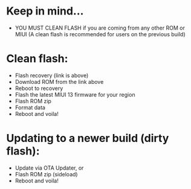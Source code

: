 # Keep in mind...
- YOU MUST CLEAN FLASH if you are coming from any other ROM or MIUI (A clean flash is recommended for users on the previous build)

# Clean flash:
- Flash recovery (link is above)
- Download ROM from the link above
- Reboot to recovery
- Flash the latest  MIUI 13 firmware for your region
- Flash ROM zip
- Format data
- Reboot and voila!

# Updating to a newer build (dirty flash):
- Update via OTA Updater, or
- Flash ROM zip (sideload)
- Reboot and voila!
